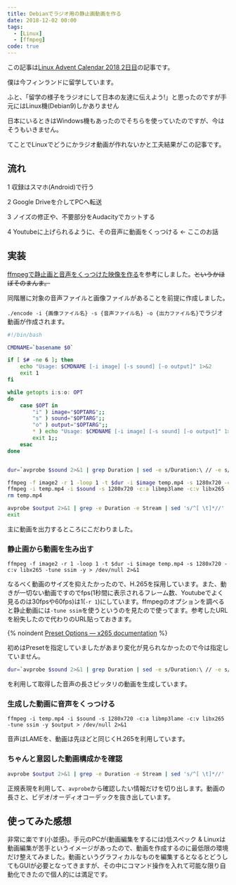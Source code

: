 ```yaml
---
title: Debianでラジオ用の静止画動画を作る
date: 2018-12-02 00:00
tags:
  - [Linux]
  - [ffmpeg]
code: true
---
```


この記事は[Linux Advent Calendar 2018 2日目](https://qiita.com/advent-calendar/2018/linux)の記事です。

僕は今フィンランドに留学しています。

ふと、「留学の様子をラジオにして日本の友達に伝えよう!」と思ったのですが手元にはLinux機(Debian9)しかありません

日本にいるときはWindows機もあったのでそちらを使っていたのですが、今はそうもいきません。

てことでLinuxでどうにかラジオ動画が作れないかと工夫結果がこの記事です。

## 流れ

1 収録はスマホ(Android)で行う

2 Google Driveを介してPCへ転送

3 ノイズの修正や、不要部分をAudacityでカットする

4 Youtubeに上げられるように、その音声に動画をくっつける ← ここのお話

## 実装

[ffmpegで静止画と音声をくっつけた映像を作る](https://qiita.com/ottyajp/items/4cd5280b4b8e8ff331e1)を参考にしました。~~というかほぼそのまんま。~~

同階層に対象の音声ファイルと画像ファイルがあることを前提に作成しました。

`./encode -i {画像ファイル名} -s {音声ファイル名} -o {出力ファイル名}`でラジオ動画が作成されます。

```sh
#!/bin/bash

CMDNAME=`basename $0`

if [ $# -ne 6 ]; then
    echo "Usage: $CMDNAME [-i image] [-s sound] [-o output]" 1>&2
    exit 1
fi

while getopts i:s:o: OPT
do
    case $OPT in
        "i" ) image="$OPTARG";;
        "s" ) sound="$OPTARG";;
        "o" ) output="$OPTARG";;
        * ) echo "Usage: $CMDNAME [-i image] [-s sound] [-o output]" 1>&2
        exit 1;;
    esac
done


dur=`avprobe $sound 2>&1 | grep Duration | sed -e s/Duration:\ // -e s/,.*//`

ffmpeg -f image2 -r 1 -loop 1 -t $dur -i $image temp.mp4 -s 1280x720 -c:v libx265 -tune ssim -y > /dev/null 2>&1
ffmpeg -i temp.mp4 -i $sound -s 1280x720 -c:a libmp3lame -c:v libx265 -tune ssim -y $output > /dev/null 2>&1
rm temp.mp4

avprobe $output 2>&1 | grep -e Duration -e Stream | sed 's/^[ \t]*//' | sed -n 's/\(Duration: [^,]*\).*/\1/p; s/.*\(Video: [^(]*\).* \([0-9][0-9]*x[0-9][0-9]*\).*/\1\2/p; s/.*.*\(Audio: [^(]*\).*/\1/p;'
exit
```

主に動画を出力するところにこだわりました。

### 静止画から動画を生み出す

`ffmpeg -f image2 -r 1 -loop 1 -t $dur -i $image temp.mp4 -s 1280x720 -c:v libx265 -tune ssim -y > /dev/null 2>&1`

なるべく動画のサイズを抑えたかったので、H.265を採用しています。また、動きが一切ない動画ですのでfps(1秒間に表示されるフレーム数、Youtubeでよく見るのは30fpsや60fps)は1(`-r 1`)にしています。ffmpegのオプションを調べると静止動画には`-tune ssim`を使うというのを見たので使ってます。参考したURLを紛失したので代わりのURL貼っておきます。

{% noindent [Preset Options — x265 documentation](https://x265.readthedocs.io/en/default/presets.html) %}

初めはPresetを指定していましたがあまり変化が見られなかったので今は指定していません。

```sh
dur=`avprobe $sound 2>&1 | grep Duration | sed -e s/Duration:\ // -e s/,.*//`
```

を利用して取得した音声の長さピッタリの動画を生成しています。

### 生成した動画に音声をくっつける

`ffmpeg -i temp.mp4 -i $sound -s 1280x720 -c:a libmp3lame -c:v libx265 -tune ssim -y $output > /dev/null 2>&1`

音声はLAMEを、動画は先ほどと同じくH.265を利用しています。

### ちゃんと意図した動画構成かを確認

```sh
avprobe $output 2>&1 | grep -e Duration -e Stream | sed 's/^[ \t]*//' | sed -n 's/\(Duration: [^,]*\).*/\1/p; s/.*\(Video: [^(]*\).* \([0-9][0-9]*x[0-9][0-9]*\).*/\1\2/p; s/.*.*\(Audio: [^(]*\).*/\1/p;'
```

正規表現を利用して、`avprobe`から確認したい情報だけを切り出します。動画の長さと、ビデオ/オーディオコーデックを抜き出しています。

## 使ってみた感想

非常に楽です(小並感)。手元のPCが(動画編集をするには)低スペック & Linuxは動画編集が苦手というイメージがあったので、動画を作成するのに最低限の環境だけ整えてみました。動画というグラフィカルなものを編集するとなるとどうしてもGUIが必要となってきますが、その中にコマンド操作を入れて可能な限り自動化できたので個人的には満足です。
